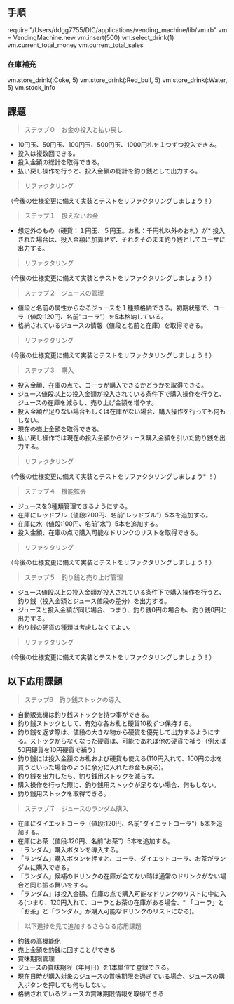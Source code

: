 ## 手順
require "/Users/ddgg7755/DIC/applications/vending_machine/lib/vm.rb"
vm = VendingMachine.new
vm.insert(500)
vm.select_drink(1)
vm.current_total_money
vm.current_total_sales

### 在庫補充
vm.store_drink(:Coke, 5)
vm.store_drink(:Red_bull, 5)
vm.store_drink(:Water, 5)
vm.stock_info

## 課題
> ステップ０　お金の投入と払い戻し
> 
* 10円玉、50円玉、100円玉、500円玉、1000円札を１つずつ投入できる。
* 投入は複数回できる。
* 投入金額の総計を取得できる。
* 払い戻し操作を行うと、投入金額の総計を釣り銭として出力する。
> リファクタリング
> 
（今後の仕様変更に備えて実装とテストをリファクタリングしましょう！）

> ステップ１　扱えないお金
> 
* 想定外のもの（硬貨：１円玉、５円玉。お札：千円札以外のお札）が* 投入された場合は、投入金額に加算せず、それをそのまま釣り銭としてユーザに出力する。
> リファクタリング
> 
（今後の仕様変更に備えて実装とテストをリファクタリングしましょう！）

> ステップ２　ジュースの管理
> 
* 値段と名前の属性からなるジュースを１種類格納できる。初期状態で、コーラ（値段:120円、名前”コーラ”）を5本格納している。
* 格納されているジュースの情報（値段と名前と在庫）を取得できる。

> リファクタリング
> 
（今後の仕様変更に備えて実装とテストをリファクタリングしましょう！）

> ステップ３　購入
> 
* 投入金額、在庫の点で、コーラが購入できるかどうかを取得できる。
* ジュース値段以上の投入金額が投入されている条件下で購入操作を行うと、ジュースの在庫を減らし、売り上げ金額を増やす。
* 投入金額が足りない場合もしくは在庫がない場合、購入操作を行っても何もしない。
* 現在の売上金額を取得できる。
* 払い戻し操作では現在の投入金額からジュース購入金額を引いた釣り銭を出力する。

> リファクタリング
> 
（今後の仕様変更に備えて実装とテストをリファクタリングしましょう* ！）

> ステップ４　機能拡張
> 
* ジュースを3種類管理できるようにする。
* 在庫にレッドブル（値段:200円、名前”レッドブル”）5本を追加する。
* 在庫に水（値段:100円、名前”水”）5本を追加する。
* 投入金額、在庫の点で購入可能なドリンクのリストを取得できる。

> リファクタリング
> 
（今後の仕様変更に備えて実装とテストをリファクタリングしましょう！）

> ステップ５　釣り銭と売り上げ管理
> 
* ジュース値段以上の投入金額が投入されている条件下で購入操作を行うと、釣り銭（投入金額とジュース値段の差分）を出力する。
* ジュースと投入金額が同じ場合、つまり、釣り銭0円の場合も、釣り銭0円と出力する。
* 釣り銭の硬貨の種類は考慮しなくてよい。

> リファクタリング
> 
（今後の仕様変更に備えて実装とテストをリファクタリングしましょう！）


## 以下応用課題

> ステップ6　釣り銭ストックの導入
> 
* 自動販売機は釣り銭ストックを持つ事ができる。
* 釣り銭ストックとして、有効な各お札と硬貨10枚ずつ保持する。
* 釣り銭を返す際は、値段の大きな物から硬貨を優先して出力するようにする。ストックからなくなった硬貨は、可能であれば他の硬貨で補う（例えば50円硬貨を10円硬貨で補う）
* 釣り銭には投入金額のお札および硬貨も使える(110円入れて、100円の水を買うといった場合のように余分に入れたお金も戻る)。
* 釣り銭を出力したら、釣り銭用ストックを減らす。
* 購入操作を行った際に、釣り銭用ストックが足りない場合、何もしない。
* 釣り銭用ストックを取得できる。
> ステップ７　ジュースのランダム購入
> 
* 在庫にダイエットコーラ（値段:120円、名前”ダイエットコーラ”）5本を追加する。
* 在庫にお茶（値段:120円、名前”お茶”）5本を追加する。
* 「ランダム」購入ボタンを導入する。
* 「ランダム」購入ボタンを押すと、コーラ、ダイエットコーラ、お茶がランダムに購入できる。
* 「ランダム」候補のドリンクの在庫が全てない時は通常のドリンクがない場合と同じ振る舞いをする。
* 「ランダム」は投入金額、在庫の点で購入可能なドリンクのリストに中に入る(つまり、120円入れて、コーラとお茶の在庫がある場合、* 「コーラ」と「お茶」と「ランダム」が購入可能なドリンクのリストになる)。

> 以下進捗を見て追加するさらなる応用課題
> 
* 釣銭の高機能化
* 売上金額を釣銭に回すことができる
* 賞味期限管理
* ジュースの賞味期限（年月日）を1本単位で登録できる。
* 現在日時が購入対象のジュースの賞味期限を過ぎている場合、ジュースの購入ボタンを押しても何もしない。
* 格納されているジュースの賞味期限情報を取得できる
